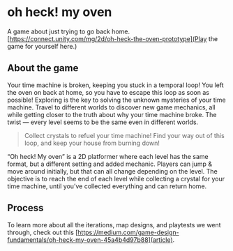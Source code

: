 # oh heck! my oven

A game about just trying to go back home. [https://connect.unity.com/mg/2d/oh-heck-the-oven-prototype](Play the game for yourself here.)

## About the game
Your time machine is broken, keeping you stuck in a temporal loop! You left the oven on back at home, so you have to escape this loop as soon as possible!
Exploring is the key to solving the unknown mysteries of your time machine. Travel to different worlds to discover new game mechanics, all while getting closer to the truth about why your time machine broke. The twist — every level seems to be the same even in different worlds.

> Collect crystals to refuel your time machine! Find your way out of this loop, and keep your house from burning down!

“Oh heck! My oven” is a 2D platformer where each level has the same format, but a different setting and added mechanic. Players can jump & move around initially, but that can all change depending on the level. The objective is to reach the end of each level while collecting a crystal for your time machine, until you’ve collected everything and can return home.

## Process
To learn more about all the iterations, map designs, and playtests we went through, check out this [https://medium.com/game-design-fundamentals/oh-heck-my-oven-45a4b4d97b88](article).
